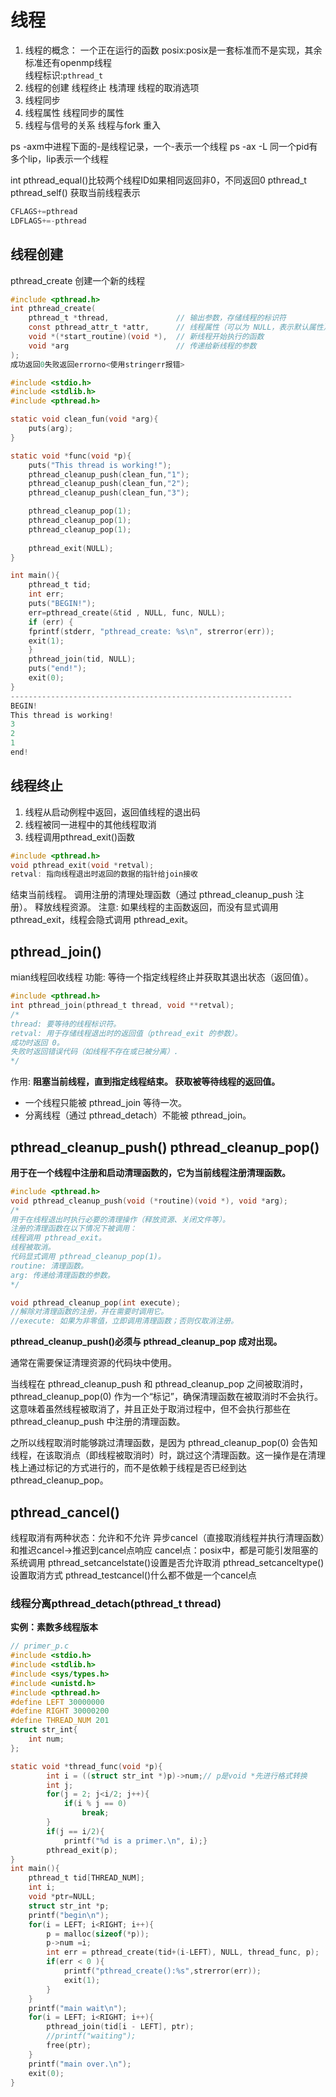 # 线程
1. 线程的概念：
    一个正在运行的函数
    posix:posix是一套标准而不是实现，其余标准还有openmp线程  
    线程标识:`pthread_t`
2. 线程的创建
    线程终止
    栈清理
    线程的取消选项
3. 线程同步
4. 线程属性
    线程同步的属性
5. 线程与信号的关系
    线程与fork
    重入

ps -axm中进程下面的-是线程记录，一个-表示一个线程
ps -ax -L 同一个pid有多个lip，lip表示一个线程

int pthread_equal()比较两个线程ID如果相同返回非0，不同返回0
pthread_t pthread_self() 获取当前线程表示

```c
CFLAGS+=pthread
LDFLAGS+=-pthread
```
## 线程创建
pthread_create 创建一个新的线程
```c 
#include <pthread.h>
int pthread_create(
    pthread_t *thread,               // 输出参数，存储线程的标识符
    const pthread_attr_t *attr,      // 线程属性（可以为 NULL，表示默认属性）
    void *(*start_routine)(void *),  // 新线程开始执行的函数
    void *arg                        // 传递给新线程的参数
);
成功返回0失败返回errorno<使用stringerr报错>
```
```c
#include <stdio.h>
#include <stdlib.h>
#include <pthread.h>

static void clean_fun(void *arg){
    puts(arg);
}

static void *func(void *p){
    puts("This thread is working!");
    pthread_cleanup_push(clean_fun,"1");
    pthread_cleanup_push(clean_fun,"2");
    pthread_cleanup_push(clean_fun,"3");

    pthread_cleanup_pop(1);
    pthread_cleanup_pop(1);
    pthread_cleanup_pop(1);
    
    pthread_exit(NULL);
}

int main(){
    pthread_t tid;
    int err;
    puts("BEGIN!");
    err=pthread_create(&tid , NULL, func, NULL);
    if (err) {
    fprintf(stderr, "pthread_create: %s\n", strerror(err));
    exit(1);
	}	
    pthread_join(tid, NULL);
    puts("end!");
    exit(0);
}
---------------------------------------------------------------
BEGIN!
This thread is working!
3
2
1
end!
```
## 线程终止
1. 线程从启动例程中返回，返回值线程的退出码
2. 线程被同一进程中的其他线程取消
3. 线程调用pthread_exit()函数
```c
#include <pthread.h>
void pthread_exit(void *retval);
retval: 指向线程退出时返回的数据的指针给join接收
```
结束当前线程。
调用注册的清理处理函数（通过 pthread_cleanup_push 注册）。
释放线程资源。
注意: 如果线程的主函数返回，而没有显式调用 pthread_exit，线程会隐式调用 pthread_exit。
## pthread_join()
mian线程回收线程
功能: 等待一个指定线程终止并获取其退出状态（返回值）。

```c
#include <pthread.h>
int pthread_join(pthread_t thread, void **retval);
/*
thread: 要等待的线程标识符。
retval: 用于存储线程退出时的返回值（pthread_exit 的参数）。
成功时返回 0。
失败时返回错误代码（如线程不存在或已被分离）.
*/
```

作用:
**阻塞当前线程，直到指定线程结束。
获取被等待线程的返回值。**
* 一个线程只能被 pthread_join 等待一次。
* 分离线程（通过 pthread_detach）不能被 pthread_join。

## pthread_cleanup_push() pthread_cleanup_pop()
**用于在一个线程中注册和启动清理函数的，它为当前线程注册清理函数。**
```c
#include <pthread.h>
void pthread_cleanup_push(void (*routine)(void *), void *arg);
/*
用于在线程退出时执行必要的清理操作（释放资源、关闭文件等）。
注册的清理函数在以下情况下被调用：
线程调用 pthread_exit。
线程被取消。
代码显式调用 pthread_cleanup_pop(1)。
routine: 清理函数。
arg: 传递给清理函数的参数。
*/

void pthread_cleanup_pop(int execute);
//解除对清理函数的注册，并在需要时调用它。
//execute: 如果为非零值，立即调用清理函数；否则仅取消注册。
```
**pthread_cleanup_push()必须与 pthread_cleanup_pop 成对出现。**

通常在需要保证清理资源的代码块中使用。

当线程在 pthread_cleanup_push 和 pthread_cleanup_pop 之间被取消时，pthread_cleanup_pop(0) 作为一个“标记”，确保清理函数在被取消时不会执行。这意味着虽然线程被取消了，并且正处于取消过程中，但不会执行那些在 pthread_cleanup_push 中注册的清理函数。

之所以线程取消时能够跳过清理函数，是因为 pthread_cleanup_pop(0) 会告知线程，在该取消点（即线程被取消时）时，跳过这个清理函数。这一操作是在清理栈上通过标记的方式进行的，而不是依赖于线程是否已经到达 pthread_cleanup_pop。
## pthread_cancel()
线程取消有两种状态：允许和不允许
异步cancel（直接取消线程并执行清理函数）和推迟cancel->推迟到cancel点响应
cancel点：posix中，都是可能引发阻塞的系统调用
pthread_setcancelstate()设置是否允许取消
pthread_setcanceltype()设置取消方式 
pthread_testcancel()什么都不做是一个cancel点
###  线程分离pthread_detach(pthread_t thread)
**实例：素数多线程版本**
```c
// primer_p.c
#include <stdio.h>
#include <stdlib.h>
#include <sys/types.h>
#include <unistd.h>
#include <pthread.h>
#define LEFT 30000000
#define RIGHT 30000200
#define THREAD_NUM 201
struct str_int{
    int num;
};

static void *thread_func(void *p){
        int i = ((struct str_int *)p)->num;// p是void *先进行格式转换
        int j;
        for(j = 2; j<i/2; j++){
            if(i % j == 0)
                break;
        }
        if(j == i/2){
            printf("%d is a primer.\n", i);}
        pthread_exit(p);
}
int main(){
    pthread_t tid[THREAD_NUM];
    int i;
    void *ptr=NULL;
    struct str_int *p;
    printf("begin\n");
    for(i = LEFT; i<RIGHT; i++){
        p = malloc(sizeof(*p));
        p->num =i;
        int err = pthread_create(tid+(i-LEFT), NULL, thread_func, p);
        if(err < 0 ){
            printf("pthread_create():%s",strerror(err));
            exit(1);
        }
    }
    printf("main wait\n");
    for(i = LEFT; i<RIGHT; i++){
        pthread_join(tid[i - LEFT], ptr);
        //printf("waiting");
        free(ptr);
    }
    printf("main over.\n");
    exit(0);
}
```